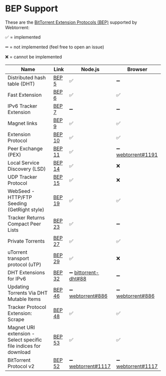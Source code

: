 # BEP Support

These are the [BitTorrent Extension Protocols (BEP)](https://www.bittorrent.org/beps/bep_0001.html) supported by Webtorrent:

:white_check_mark: = implemented

:heavy_minus_sign: = not implemented (feel free to open an issue)

:x: = cannot be implemented

| Name | Link | Node.js | Browser |
|---|---|---|---|
| Distributed hash table (DHT) | [BEP 5](https://www.bittorrent.org/beps/bep_0005.html) | :white_check_mark: | :heavy_minus_sign: |
| Fast Extension | [BEP 6](https://www.bittorrent.org/beps/bep_0006.html) | :white_check_mark: | :white_check_mark: |
| IPv6 Tracker Extension | [BEP 7](https://www.bittorrent.org/beps/bep_0007.html) | :heavy_minus_sign: | :heavy_minus_sign: |
| Magnet links | [BEP 9](https://www.bittorrent.org/beps/bep_0009.html) | :white_check_mark: | :white_check_mark: |
| Extension Protocol | [BEP 10](https://www.bittorrent.org/beps/bep_0010.html) | :white_check_mark: | :white_check_mark: |
| Peer Exchange (PEX) | [BEP 11](https://www.bittorrent.org/beps/bep_0011.html) | :white_check_mark: | :heavy_minus_sign: [webtorrent#1191](https://github.com/webtorrent/webtorrent/issues/1191) |
| Local Service Discovery (LSD) | [BEP 14](https://www.bittorrent.org/beps/bep_0014.html) | :white_check_mark: | :x: |
| UDP Tracker Protocol | [BEP 15](https://www.bittorrent.org/beps/bep_0015.html) | :white_check_mark: | :x: |
| WebSeed - HTTP/FTP Seeding (GetRight style) | [BEP 19](https://www.bittorrent.org/beps/bep_0019.html) | :white_check_mark: | :white_check_mark: |
| Tracker Returns Compact Peer Lists | [BEP 23](https://www.bittorrent.org/beps/bep_0023.html) | :white_check_mark: | :heavy_minus_sign: |
| Private Torrents | [BEP 27](https://www.bittorrent.org/beps/bep_0027.html) | :white_check_mark: | :white_check_mark: |
| uTorrent transport protocol (uTP) | [BEP 29](https://www.bittorrent.org/beps/bep_0029.html) | :white_check_mark: | :x: |
| DHT Extensions for IPv6 | [BEP 32](https://www.bittorrent.org/beps/bep_0032.html) | :heavy_minus_sign: [bittorrent-dht#88](https://github.com/webtorrent/bittorrent-dht/issues/88) | :heavy_minus_sign: |
| Updating Torrents Via DHT Mutable Items | [BEP 46](https://www.bittorrent.org/beps/bep_0046.html) | :heavy_minus_sign: [webtorrent#886](https://github.com/webtorrent/webtorrent/issues/886) | :heavy_minus_sign: [webtorrent#886](https://github.com/webtorrent/webtorrent/issues/886) |
| Tracker Protocol Extension: Scrape | [BEP 48](https://www.bittorrent.org/beps/bep_0048.html) | :white_check_mark: | :white_check_mark: |
| Magnet URI extension - Select specific file indices for download | [BEP 53](https://www.bittorrent.org/beps/bep_0053.html) | :white_check_mark: | :white_check_mark: |
| BitTorrent Protocol v2 | [BEP 52](https://www.bittorrent.org/beps/bep_0052.html) | :heavy_minus_sign: [webtorrent#1117](https://github.com/webtorrent/webtorrent/issues/1117) | :heavy_minus_sign: [webtorrent#1117](https://github.com/webtorrent/webtorrent/issues/1117) |
